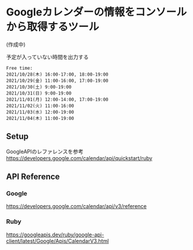 # Googleカレンダーの情報をコンソールから取得するツール

(作成中)


予定が入っていない時間を出力する

```
Free time:
2021/10/28(木) 16:00-17:00, 18:00-19:00
2021/10/29(金) 11:00-16:00, 17:00-19:00
2021/10/30(土) 9:00-19:00
2021/10/31(日) 9:00-19:00
2021/11/01(月) 12:00-14:00, 17:00-19:00
2021/11/02(火) 11:00-16:00
2021/11/03(水) 12:00-19:00
2021/11/04(木) 11:00-19:00

```


## Setup

GoogleAPIのレファレンスを参考
https://developers.google.com/calendar/api/quickstart/ruby


## API Reference


### Google

https://developers.google.com/calendar/api/v3/reference

### Ruby

https://googleapis.dev/ruby/google-api-client/latest/Google/Apis/CalendarV3.html



